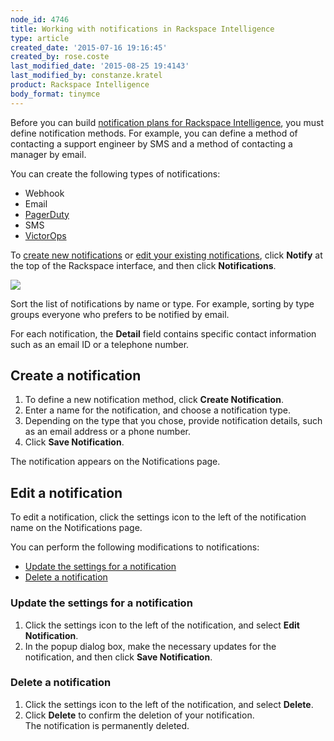 ```yaml
---
node_id: 4746
title: Working with notifications in Rackspace Intelligence
type: article
created_date: '2015-07-16 19:16:45'
created_by: rose.coste
last_modified_date: '2015-08-25 19:4143'
last_modified_by: constanze.kratel
product: Rackspace Intelligence
body_format: tinymce
---
```


Before you can build [notification plans for Rackspace
Intelligence](/knowledge_center/article/managing-rackspace-intelligence-notification-plans),
you must define notification methods. For example, you can define a
method of contacting a support engineer by SMS and a method of
contacting a manager by email.

You can create the following types of notifications:

-   Webhook
-   Email
-   [PagerDuty](https://www.pagerduty.com/)
-   SMS
-   [VictorOps](https://victorops.com/)

To [create new notifications](#createnotification) or [edit your
existing notifications](#editnotification), click **Notify** at the top
of the Rackspace interface, and then click **Notifications**.

![](/knowledge_center/sites/default/files/field/image/4746.1a.png)

Sort the list of notifications by name or type. For example, sorting by
type groups everyone who prefers to be notified by email.

For each notification, the **Detail** field contains specific contact
information such as an email ID or a telephone number.

Create a notification
---------------------

1.  To define a new notification method, click **Create Notification**.
2.  Enter a name for the notification, and choose a notification type.
3.  Depending on the type that you chose, provide notification details,
    such as an email address or a phone number.
4.  Click **Save Notification**.

The notification appears on the Notifications page.

Edit a notification
-------------------

To edit a notification, click the settings icon to the left of the
notification name on the Notifications page.

You can perform the following modifications to notifications:

-   [Update the settings for a notification](#updatenotification)
-   [Delete a notification](deletenotification)

### Update the settings for a notification

1.  Click the settings icon to the left of the notification, and
    select **Edit Notification**.
2.  In the popup dialog box, make the necessary updates for the
    notification, and then click **Save Notification**.

### Delete a notification

1.  Click the settings icon to the left of the notification, and
    select **Delete**.
2.  Click **Delete** to confirm the deletion of your notification.\
     The notification is permanently deleted.


